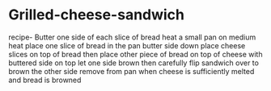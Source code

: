 # Grilled-cheese-sandwich

recipe- 
Butter one side of each slice of bread
heat a small pan on medium heat
place one slice of bread in the pan butter side down
place cheese slices on top of bread then place other piece of 
bread on top of cheese with buttered side on top
let one side brown then carefully flip sandwich over to brown the other side
remove from pan when cheese is sufficiently melted and bread is browned